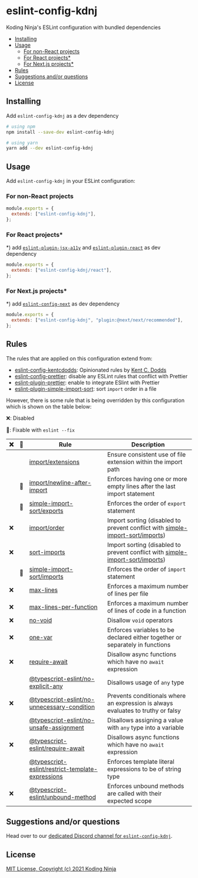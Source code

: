 <!-- markdownlint-disable MD033 MD036 MD041 -->

# eslint-config-kdnj

Koding Ninja's ESLint configuration with bundled dependencies

- [Installing](#installing)
- [Usage](#usage)
  - [For non-React projects](#for-non-react-projects)
  - [For React projects\*](#for-react-projects)
  - [For Next.js projects\*](#for-nextjs-projects)
- [Rules](#rules)
- [Suggestions and/or questions](#suggestions-andor-questions)
- [License](#license)

## Installing

Add `eslint-config-kdnj` as a dev dependency

```sh
# using npm
npm install --save-dev eslint-config-kdnj

# using yarn
yarn add --dev eslint-config-kdnj
```

## Usage

Add `eslint-config-kdnj` in your ESLint configuration:

### For non-React projects

```js
module.exports = {
  extends: ["eslint-config-kdnj"],
};
```

### For React projects\*

\*) add [`eslint-plugin-jsx-a11y`](https://yarnpkg.com/package/eslint-plugin-jsx-a11y) and [`eslint-plugin-react`](https://yarnpkg.com/package/eslint-plugin-react) as dev dependency

```js
module.exports = {
  extends: ["eslint-config-kdnj/react"],
};
```

### For Next.js projects\*

\*) add [`eslint-config-next`](https://yarnpkg.com/package/eslint-config-next) as dev dependency

```js
module.exports = {
  extends: ["eslint-config-kdnj", "plugin:@next/next/recommended"],
};
```

## Rules

The rules that are applied on this configuration extend from:

- [eslint-config-kentcdodds](https://github.com/kentcdodds/eslint-config-kentcdodds): Opinionated rules by [Kent C. Dodds](https://github.com/kentcdodds)
- [eslint-config-prettier](https://github.com/prettier/eslint-config-prettier): disable any ESLint rules that conflict with Prettier
- [eslint-plugin-prettier](https://github.com/prettier/eslint-plugin-prettier): enable to integrate ESlint with Prettier
- [eslint-plugin-simple-import-sort](https://github.com/lydell/eslint-plugin-simple-import-sort): sort `import` order in a file

However, there is some rule that is being overridden by this configuration which is shown on the table below:

❌: Disabled

🔧: Fixable with `eslint --fix`

| ❌ | 🔧 | Rule | Description |
|:--:|:--:|------|-------------|
|    |    | [import/extensions](docs/rules/import-extensions.md) | Ensure consistent use of file extension within the import path |
|    | 🔧 | [import/newline-after-import](docs/rules/newline-after-import.md) | Enforces having one or more empty lines after the last import statement |
|    | 🔧 | [simple-import-sort/exports](docs/rules/sort-export.md) | Enforces the order of `export` statement |
| ❌ |    | [import/order](https://github.com/import-js/eslint-plugin-import/blob/main/docs/rules/order.md) | Import sorting (disabled to prevent conflict with [simple-import-sort/imports](docs/rules/sort-import.md)) |
| ❌ |    | [sort-imports](https://eslint.org/docs/rules/sort-imports) | Import sorting (disabled to prevent conflict with [simple-import-sort/imports](docs/rules/sort-import.md)) |
|    | 🔧 | [simple-import-sort/imports](docs/rules/sort-import.md) | Enforces the order of `import` statement |
| ❌ |    | [max-lines](https://eslint.org/docs/rules/max-lines) | Enforces a maximum number of lines per file |
| ❌ |    | [max-lines-per-function](https://eslint.org/docs/rules/max-lines-per-function) | Enforces a maximum number of lines of code in a function |
| ❌ |    | [no-void](https://eslint.org/docs/rules/no-void) | Disallow `void` operators |
| ❌ |    | [one-var](https://eslint.org/docs/rules/one-var) | Enforces variables to be declared either together or separately in functions |
| ❌ |    | [require-await](https://eslint.org/docs/rules/require-await) | Disallow async functions which have no `await` expression |
|    |    | [\@typescript-eslint/no-explicit-any](docs/rules/no-explicit-any.md) | Disallows usage of `any` type |
| ❌ |    | [\@typescript-eslint/no-unnecessary-condition](https://github.com/typescript-eslint/typescript-eslint/blob/master/packages/eslint-plugin/docs/rules/no-unnecessary-condition.md) | Prevents conditionals where an expression is always evaluates to truthy or falsy |
|    |    | [\@typescript-eslint/no-unsafe-assignment](docs/rules/no-unsafe-assignment.md) | Disallows assigning a value with `any` type into a variable |
| ❌ |    | [\@typescript-eslint/require-await](https://github.com/typescript-eslint/typescript-eslint/blob/master/packages/eslint-plugin/docs/rules/require-await.md) | Disallows async functions which have no `await` expression |
|    |    | [\@typescript-eslint/restrict-template-expressions](docs/rules/restrict-template-expressions.md) | Enforces template literal expressions to be of string type |
| ❌ |    | [\@typescript-eslint/unbound-method](https://github.com/typescript-eslint/typescript-eslint/blob/master/packages/eslint-plugin/docs/rules/unbound-method.md) | Enforces unbound methods are called with their expected scope |

## Suggestions and/or questions

Head over to our [dedicated Discord channel for `eslint-config-kdnj`](https://discord.gg/6M2Q2btPkS).

## License

[MIT License, Copyright (c) 2021 Koding Ninja](./LICENSE)
